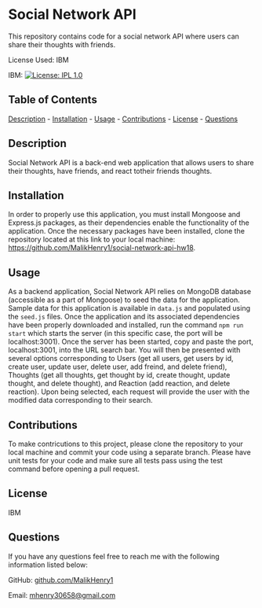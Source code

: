 # Social Network API
This repository contains code for a social network API where users can share their thoughts with friends.
 
 License Used: IBM

  IBM: [![License: IPL 1.0](https://img.shields.io/badge/License-IPL_1.0-blue.svg)](https://opensource.org/licenses/IPL-1.0)


  ## Table of Contents
  [Description](#description)
    - [Installation](#installation)
    - [Usage](#usage)
    - [Contributions](#contributions)
    - [License](#license)
    - [Questions](#questions)

  ## Description 
  
  Social Network API is a back-end web application that allows users to share their thoughts, have friends, and react totheir friends thoughts. 
    
  ## Installation 
  
  In order to properly use this application, you must install Mongoose and Express.js packages, as their dependencies enable the functionality of the application. Once the necessary packages have been installed, clone the repository located at this link to your local machine: https://github.com/MalikHenry1/social-network-api-hw18. 

  ## Usage 
  
  As a backend application, Social Network API relies on MongoDB database (accessible as a part of Mongoose) to seed the data for the application. Sample data for this application is available in `data.js` and populated using the `seed.js` files. Once the application and its associated dependencies have been properly downloaded and installed, run the command `npm run start` which starts the server (in this specific case, the port will be localhost:3001). Once the server has been started, copy and paste the port, localhost:3001, into the URL search bar. You will then be presented with several options corresponding to Users (get all users, get users by id, create user, update user, delete user, add freind, and delete friend), Thoughts (get all thoughts, get thought by id, create thought, update thought,  and delete thought), and Reaction (add reaction, and delete reaction). Upon being selected, each request will provide the user with the modified data corresponding to their search. 

  ## Contributions 
  
  To make contricutions to this project, please clone the repository to your local machine and commit your code using a separate branch. Please have unit tests for your code and make sure all tests pass using the test command before opening a pull request.

  ## License 
  
  IBM

  ## Questions
  If you have any questions feel free to reach me with the following information listed below:

  GitHub: [github.com/MalikHenry1](mailto:github.com/MalikHenry1)
  
  Email: mhenry30658@gmail.com
    
    


    